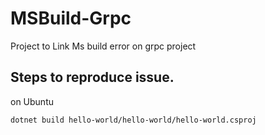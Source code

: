 # MSBuild-Grpc
Project to Link Ms build error on grpc project


## Steps to reproduce issue.

on Ubuntu 

`dotnet build hello-world/hello-world/hello-world.csproj`
